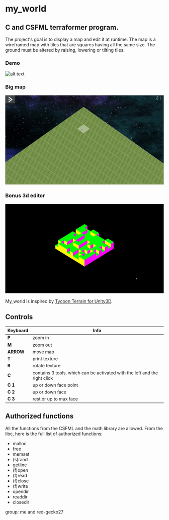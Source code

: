 # my_world
## C and CSFML terraformer program.
The project's goal is to display a map and edit it at runtime. The map is a wireframed map with tiles that are squares having all the same size. The ground must be altered by raising, lowering or tilting tiles.

### Demo
![alt text](https://github.com/GreenDjango/my_world/blob/master/demo_1.gif "Demo")
### Big map
![alt text](https://github.com/GreenDjango/my_world/blob/master/demo_2.gif "Demo big map")
### Bonus 3d editor
![alt text](https://github.com/GreenDjango/my_world/blob/master/demo_3.gif "Demo bonus")

My_world is inspired by [Tycoon Terrain for Unity3D](https://www.youtube.com/watch?v=AgINNA1tB_w).

## Controls
Keyboard | Info
--- | ---
**P** | zoom in
**M** | zoom out
**ARROW** | move map
**T** | print texture
**R** | rotate texture
**C** | contains 3 tools, which can be activated with the left and the right click
**C 1** | up or down face point
**C 2** | up or down face
**C 3** | rest or up to max face

## Authorized functions
All the functions from the CSFML and the math library are allowed. From the libc, here is the full list of authorized functions:
+ malloc
+ free
+ memset
+ (s)rand
+ getline
+ (f)open
+ (f)read
+ (f)close
+ (f)write
+ opendir
+ readdir
+ closedir

group: me and red-gecko27
